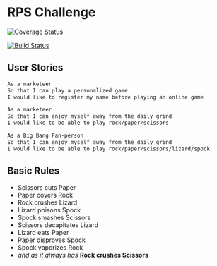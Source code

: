 # RPS Challenge

[![Coverage Status](https://coveralls.io/repos/github/makersacademy/rps-challenge/badge.svg)](https://coveralls.io/github/makersacademy/rps-challenge)

[![Build Status](https://travis-ci.org/makersacademy/rps-challenge.svg?branch=master)](https://travis-ci.org/makersacademy/rps-challenge)

## User Stories

```sh
As a marketeer
So that I can play a personalized game
I would like to register my name before playing an online game

As a marketeer
So that I can enjoy myself away from the daily grind
I would like to be able to play rock/paper/scissors

As a Big Bang Fan-person
So that I can enjoy myself away from the daily grind
I would like to be able to play rock/paper/scissors/lizard/spock
```

## Basic Rules

- Scissors cuts Paper
- Paper covers Rock
- Rock crushes Lizard
- Lizard poisons Spock
- Spock smashes Scissors
- Scissors decapitates Lizard
- Lizard eats Paper
- Paper disproves Spock
- Spock vaporizes Rock
- *and as it always has* **Rock crushes Scissors**
